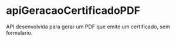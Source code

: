 # apiGeracaoCertificadoPDF
API desenvolvida para gerar um PDF que emite um certificado, sem formulario.
